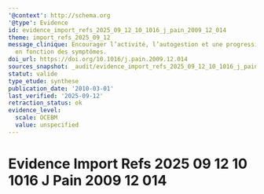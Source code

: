 ```yaml
---
'@context': http://schema.org
'@type': Evidence
id: evidence_import_refs_2025_09_12_10_1016_j_pain_2009_12_014
theme: import_refs_2025_09_12
message_clinique: Encourager l’activité, l’autogestion et une progression graduée
  en fonction des symptômes.
doi_url: https://doi.org/10.1016/j.pain.2009.12.014
sources_snapshot: _audit/evidence_import_refs_2025_09_12_10_1016_j_pain_2009_12_014.json
statut: valide
type_etude: synthese
publication_date: '2010-03-01'
last_verified: '2025-09-12'
retraction_status: ok
evidence_level:
  scale: OCEBM
  value: unspecified
---
```

# Evidence Import Refs 2025 09 12 10 1016 J Pain 2009 12 014

